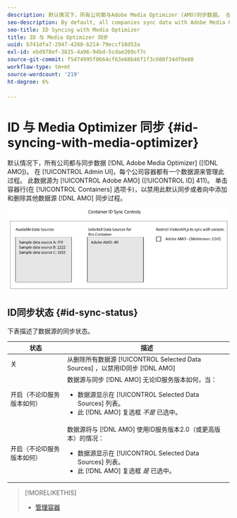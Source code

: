 ```yaml
---
description: 默认情况下，所有公司都与Adobe Media Optimizer (AMO)同步数据。 在管理员UI中，每个公司容器都有一个用于管理此流程的数据源。 此数据源Adobe于AMO (ID 411)。 单击选定公司的容器行（在“容器”选项卡下）以禁用此默认同步，或向AMO同步过程添加和删除其他数据源。
seo-description: By default, all companies sync data with Adobe Media Optimizer (AMO). In the Admin UI, each company container has a data source that manages this process. This data source is Adobe AMO (ID 411). Click a container row (under the Containers tab) for a selected company to disable this default sync or to add and remove other data sources to the AMO sync process.
seo-title: ID Syncing with Media Optimizer
title: ID 与 Media Optimizer 同步
uuid: b741dfa7-2947-4288-b214-79eccf18d53a
exl-id: ebd978ef-3825-4a96-94bd-5cdae269cf7c
source-git-commit: f5d74995f0664cf63e68b46f1f3c608f34df0e80
workflow-type: tm+mt
source-wordcount: '219'
ht-degree: 6%

---
```


# ID 与 Media Optimizer 同步 {#id-syncing-with-media-optimizer}

默认情况下，所有公司都与同步数据 [!DNL Adobe Media Optimizer] ([!DNL AMO])。 在 [!UICONTROL Admin UI]，每个公司容器都有一个数据源来管理此过程。 此数据源为 [!UICONTROL Adobe AMO] ([!UICONTROL ID] 411)。 单击容器行(在 [!UICONTROL Containers] 选项卡)，以禁用此默认同步或者向中添加和删除其他数据源 [!DNL AMO] 同步过程。

![](assets/id-sync.png)

## ID同步状态 {#id-sync-status}

下表描述了数据源的同步状态。

| 状态 | 描述 |
|------ | -------- |
| 关 | 从删除所有数据源 [!UICONTROL Selected Data Sources] ，以禁用ID同步 [!DNL AMO] |
| 开启（不论ID服务版本如何） | 数据源与同步 [!DNL AMO] 无论ID服务版本如何，当： <ul><li>数据源显示在 [!UICONTROL Selected Data Sources] 列表。</li><li>此 [!DNL AMO] 复选框 *不是* 已选中。</li></ul> |
| 开启（不论ID服务版本如何） | 数据源将与 [!DNL AMO] 使用ID服务版本2.0（或更高版本）的情况： <ul><li>数据源显示在 [!UICONTROL Selected Data Sources] 列表。</li><li>此 [!DNL AMO] 复选框 *是* 已选中。</li></ul> |

>[!MORELIKETHIS]
>
>* [管理容器](../companies/admin-manage-containers.md#task_61DB5CEECC5049DD8D059C642AC3F967)

